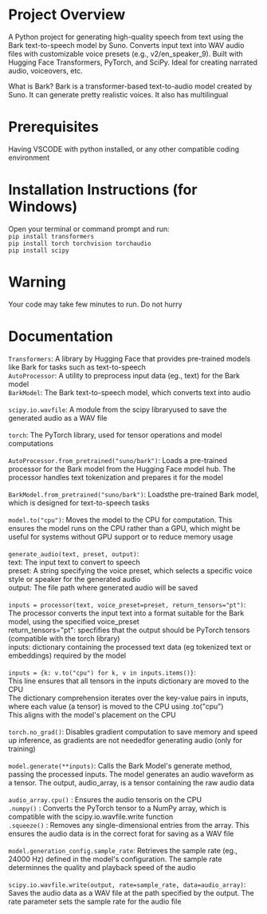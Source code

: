# Project Overview
A Python project for generating high-quality speech from text using the Bark text-to-speech model by Suno. Converts input text into WAV audio files with customizable voice presets (e.g., v2/en_speaker_9). Built with Hugging Face Transformers, PyTorch, and SciPy. Ideal for creating narrated audio, voiceovers, etc.

What is Bark?
Bark is a transformer-based text-to-audio model created by Suno. It can generate pretty realistic voices. It also has multilingual

# Prerequisites 
Having VSCODE with python installed, or any other compatible coding environment

# Installation Instructions (for Windows)
Open your terminal or command prompt and run:
<br>
```pip install transformers```
<br>
```pip install torch torchvision torchaudio```
<br>
```pip install scipy```

# Warning

Your code may take few minutes to run. Do not hurry

# Documentation

```Transformers```: A library by Hugging Face that provides pre-trained models like Bark for tasks such as text-to-speech
<br>
```AutoProcessor```: A utility to preprocess input data (eg., text) for the Bark model
<br>
```BarkModel```: The Bark text-to-speech model, which converts text into audio
<br>
<br>
```scipy.io.wavfile```: A module from the scipy libraryused to save the generated audio as a WAV file
<br>
<br>
```torch```: The PyTorch library, used for tensor operations and model computations
<br>
<br>
```AutoProcessor.from_pretrained("suno/bark")```: Loads a pre-trained processor for the Bark model from the Hugging Face model hub.
The processor handles text tokenization and prepares it for the model
<br>
<br>
```BarkModel.from_pretrained("suno/bark")```: Loadsthe pre-trained Bark model, which is designed for text-to-speech tasks
<br>
<br>
```model.to("cpu")```: Moves the model to the CPU for computation.
This ensures the model runs on the CPU rather than a GPU, which might be useful for systems without GPU support or to reduce memory usage
<br>
<br>
```generate_audio(text, preset, output)```:
<br>
    text: The input text to convert to speech
    <br>
    preset: A string specifying the voice preset, which selects a specific voice style or speaker for the generated audio
    <br>
    output: The file path where generated audio will be saved
<br>
<br>
```inputs = processor(text, voice_preset=preset, return_tensors="pt")```:
<br>
    The processor converts the input text into a format suitable for the Bark model, using the specified voice_preset
    <br>
    return_tensors="pt": specfifies that the output should be PyTorch tensors (compatible with the torch library)
    <br>
    inputs: dictionary containing the processed text data (eg tokenized text or embeddings) required by the model
<br>
<br>
```inputs = {k: v.to("cpu") for k, v in inputs.items()}```:
<br>
    This line ensures that  all tensors in the inputs dictionary are moved to the CPU
    <br>
    The dictionary comprehension iterates over the key-value pairs in inputs, where each value (a tensor) is moved to the CPU using .to("cpu")
    <br>
    This aligns with the model's placement on the CPU
<br>
<br>
```torch.no_grad()```: 
Disables gradient computation to save memory and speed up inference, as gradients are not neededfor generating audio (only for training)
<br>
<br>
```model.generate(**inputs)```: Calls the Bark Model's generate method, passing the processed inputs. The model generates an audio waveform as a tensor. The output, audio_array, is a tensor containing the raw audio data
<br>
<br>
```audio_array.cpu()``` : Ensures the audio tensoris on the CPU
<br>
```.numpy()``` : Converts the PyTorch tensor to a NumPy array, which is compatible with the scipy.io.wavfile.write function
<br>
```.squeeze()``` : Removes any single-dimensional entries from the array. This ensures the audio data is in the correct forat for saving as a WAV file
<br>
<br>
```model.generation_config.sample_rate```: Retrieves the sample rate (eg., 24000 Hz) defined in the model's configuration. The sample rate determinnes the quality and playback speed of the audio
<br>
<br>
```scipy.io.wavfile.write(output, rate=sample_rate, data=audio_array)```: Saves the audio data as a WAV file at the path specified by the output. The rate parameter sets the sample rate for the audio file






  
